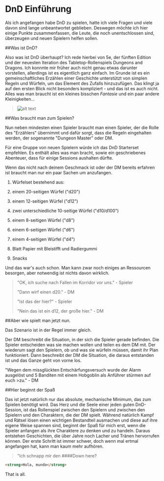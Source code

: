 # DnD Einführung
Als ich angefangen habe DnD zu spielen, hatte ich viele Fragen und viele davon sind lange unbeantwortet geblieben. Deswegen möchte ich hier einige Punkte zusammenfassen, die Leute, die noch unentschlossen sind, überzeugen und neuen Spielern helfen sollen.

##Was ist DnD?

Also was ist DnD überhaupt? Ich rede hierbei von 5e, der fünften Edition und der neuesten Iteration des Tabletop-Rollenspiels Dungeons and Dragons.
Ich konnnte mir früher auch nicht genau etwas darunter vorstellen, allerdings ist es eigentlich ganz einfach.
Im Grunde ist es ein gemeinschaftliches Erzählen einer Geschichte unterstützt von simplen Regeln und Würfeln, um das Element des Zufalls hinzuzufügen.
Das klingt ja auf den ersten Blick nicht besonders kompliziert - und das ist es auch nicht.
Alles was man braucht ist ein kleines bisschen *Fantasie* und ein paar andere Kleinigkeiten...

>![alt text](https://i.pinimg.com/originals/48/cb/53/48cb5349f515f6e59edc2a4de294f439.png "Logo Title Text 1")

##Was braucht man zum Spielen?

Nun neben mindesten einen Spieler braucht man einen Spieler, der die Rolle des "Erzählers" übernimmt und dafür sorgt, dass die Regeln eingehalten werden, der sogenannte "Dungeon Master" oder DM.

Für eine Gruppe von neuen Spielern würde ich das DnD Starterset empfehlen. Es enthält alles was man bracht, sowie ein geschriebenes Abenteuer, dass für einige Sessions aushalten dürfte.

Wenn das nicht nach deinem Geschmack ist oder der DM bereits erfahren ist braucht man nur ein paar Sachen um anzufangen.

1. Würfelset bestehend aus:

  1. einem 20-seitigen Würfel ("d20")
  2. einem 12-seitigen Würfel ("d12")
  3. zwei unterschiedliche 10-seitige Würfel ("d10/d100")
  4. einem 8-seitigen Würfel ("d8")
  5. einem 6-seitigen Würfel ("d6")
  6. einem 4-seitigen Würfel ("d4")

2. Blatt Papier mit Bleistifft und Radiergummi
3. Snacks

Und das war's auch schon. Man kann zwar noch einiges an Ressourcen besorgen, aber notwendig ist nichts davon wirklich.

>"OK, ich suche nach Fallen im Korridor vor uns." - Spieler
>
>"Dann wirf einen d20." - DM
>
>"Ist das der hier?" - Spieler
>
>"Nein das ist ein d12, der große hier." - DM

##Aber wie spielt man jetzt nun.

Das Szenario ist in der Regel immer gleich. 

Der DM beschreibt die Situation, in der sich die Spieler gerade befinden. 
Die Spieler entscheiden was sie machen wollen und teilen es dem DM mit.
Der wiederum sagt den Spielern, ob und was sie würfeln müssen, damit ihr Plan funktioniert.
Dann beschreibt der DM die Situation, die daraus entstanden ist und das Ganze geht von vorne los.

"Wegen dem missglückten Entschärfungsversuch wurde der Alarm ausgelöst und 5 Banditen mit einem Hobgoblin als Anführer stürmen auf euch >zu." - DM


##Hier beginnt der Spaß

Das ist jetzt natürlich nur das absolute, mechanische Minimum, das zum Spielen benötigt wird.
Das Herz und die Seele einer jeden guten DnD-Session, ist das Rollenspiel zwischen den Spielern und zwischen den Spielern und den Charaktern, die der DM spielt.
Während natürlich Kampf und Rätsel lösen einen wichtigen Bestandteil ausmachen und diese auf ihre eigene Weise spannen sind, beginnt der Spaß für mich erst, wenn die Spieler anfangen als ihre Charaktere zu denken und zu handeln.
Daraus entstehen Geschichten, die über Jahre noch Lacher und Tränen hervorrufen können.
Der erste Schritt ist immer schwer, doch wenn mal ertmal angefangen hat, kann man kaum mehr aufhören.

>"Ich schnapp mir den
####Down here?
``` html
<strong>Hola, mundo</strong>
```
That is all.
